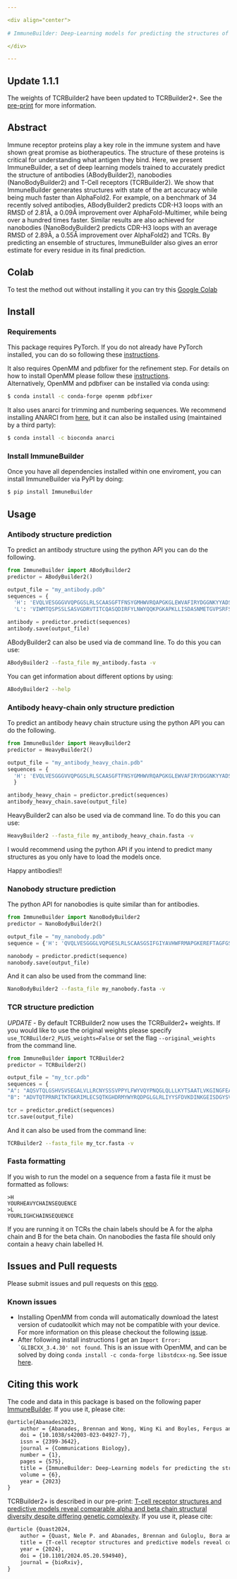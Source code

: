 ```yaml
---

<div align="center">    
 
# ImmuneBuilder: Deep-Learning models for predicting the structures of immune proteins 

</div>

---
```


## Update 1.1.1
The weights of TCRBuilder2 have been updated to TCRBuilder2+. See the [pre-print](https://www.biorxiv.org/content/10.1101/2024.05.20.594940v1) for more information.

## Abstract

Immune receptor proteins play a key role in the immune system and have shown great promise as biotherapeutics. The structure of these proteins is critical for understanding what antigen they bind. Here, we present ImmuneBuilder, a set of deep learning models trained to accurately predict the structure of antibodies (ABodyBuilder2), nanobodies (NanoBodyBuilder2) and T-Cell receptors (TCRBuilder2). We show that ImmuneBuilder generates structures with state of the art accuracy while being much faster than AlphaFold2. For example, on a benchmark of 34 recently solved antibodies, ABodyBuilder2 predicts CDR-H3 loops with an RMSD of 2.81Å, a 0.09Å improvement over AlphaFold-Multimer, while being over a hundred times faster. Similar results are also achieved for nanobodies (NanoBodyBuilder2 predicts CDR-H3 loops with an average RMSD of 2.89Å, a 0.55Å improvement over AlphaFold2) and TCRs. By predicting an ensemble of structures, ImmuneBuilder also gives an error estimate for every residue in its final prediction.


## Colab

To test the method out without installing it you can try this <a href="https://colab.research.google.com/github/brennanaba/ImmuneBuilder/blob/main/notebook/ImmuneBuilder.ipynb">Google Colab</a>

## Install

### Requirements

This package requires PyTorch. If you do not already have PyTorch installed, you can do so following these <a href="https://pytorch.org/get-started/locally/">instructions</a>.

It also requires OpenMM and pdbfixer for the refinement step. For details on how to install OpenMM please follow these <a href="http://docs.openmm.org/latest/userguide/application/01_getting_started.html#installing-openmm">instructions</a>.  
Alternatively, OpenMM and pdbfixer can be installed via conda using:

```bash
$ conda install -c conda-forge openmm pdbfixer
```

It also uses anarci for trimming and numbering sequences. We recommend installing ANARCI from <a href="https://github.com/oxpig/ANARCI/tree/master">here</a>, but it can also be installed using (maintained by a third party):

```bash
$ conda install -c bioconda anarci
```

### Install ImmuneBuilder

Once you have all dependencies installed within one enviroment, you can install ImmuneBuilder via PyPI by doing:

```bash
$ pip install ImmuneBuilder
```

## Usage

### Antibody structure prediction

To predict an antibody structure using the python API you can do the following.

```python
from ImmuneBuilder import ABodyBuilder2
predictor = ABodyBuilder2()

output_file = "my_antibody.pdb"
sequences = {
  'H': 'EVQLVESGGGVVQPGGSLRLSCAASGFTFNSYGMHWVRQAPGKGLEWVAFIRYDGGNKYYADSVKGRFTISRDNSKNTLYLQMKSLRAEDTAVYYCANLKDSRYSGSYYDYWGQGTLVTVS',
  'L': 'VIWMTQSPSSLSASVGDRVTITCQASQDIRFYLNWYQQKPGKAPKLLISDASNMETGVPSRFSGSGSGTDFTFTISSLQPEDIATYYCQQYDNLPFTFGPGTKVDFK'}

antibody = predictor.predict(sequences)
antibody.save(output_file)
```

ABodyBuilder2 can also be used via de command line. To do this you can use:

```bash
ABodyBuilder2 --fasta_file my_antibody.fasta -v
```

You can get information about different options by using:

```bash
ABodyBuilder2 --help
```



### Antibody heavy-chain only structure prediction

To predict an antibody heavy chain structure using the python API you can do the following.

```python
from ImmuneBuilder import HeavyBuilder2
predictor = HeavyBuilder2()

output_file = "my_antibody_heavy_chain.pdb"
sequences = {
  'H': 'EVQLVESGGGVVQPGGSLRLSCAASGFTFNSYGMHWVRQAPGKGLEWVAFIRYDGGNKYYADSVKGRFTISRDNSKNTLYLQMKSLRAEDTAVYYCANLKDSRYSGSYYDYWGQGTLVTVS'
  }

antibody_heavy_chain = predictor.predict(sequences)
antibody_heavy_chain.save(output_file)
```

HeavyBuilder2 can also be used via de command line. To do this you can use:

```bash
HeavyBuilder2 --fasta_file my_antibody_heavy_chain.fasta -v
```



I would recommend using the python API if you intend to predict many structures as you only have to load the models once.

Happy antibodies!!

### Nanobody structure prediction

The python API for nanobodies is quite similar than for antibodies.

```python
from ImmuneBuilder import NanoBodyBuilder2
predictor = NanoBodyBuilder2()

output_file = "my_nanobody.pdb"
sequence = {'H': 'QVQLVESGGGLVQPGESLRLSCAASGSIFGIYAVHWFRMAPGKEREFTAGFGSHGSTNYAASVKGRFTMSRDNAKNTTYLQMNSLKPADTAVYYCHALIKNELGFLDYWGPGTQVTVSS'}

nanobody = predictor.predict(sequence)
nanobody.save(output_file)
```

And it can also be used from the command line:

```bash
NanoBodyBuilder2 --fasta_file my_nanobody.fasta -v
```

### TCR structure prediction

*UPDATE* - By default TCRBuilder2 now uses the TCRBuilder2+ weights. If you would like to use the original weights please specify `use_TCRBuilder2_PLUS_weights=False` or set the flag `--original_weights` from the command line. 

```python
from ImmuneBuilder import TCRBuilder2
predictor = TCRBuilder2()

output_file = "my_tcr.pdb"
sequences = {
"A": "AQSVTQLGSHVSVSEGALVLLRCNYSSSVPPYLFWYVQYPNQGLQLLLKYTSAATLVKGINGFEAEFKKSETSFHLTKPSAHMSDAAEYFCAVSEQDDKIIFGKGTRLHILP",
"B": "ADVTQTPRNRITKTGKRIMLECSQTKGHDRMYWYRQDPGLGLRLIYYSFDVKDINKGEISDGYSVSRQAQAKFSLSLESAIPNQTALYFCATSDESYGYTFGSGTRLTVV"}

tcr = predictor.predict(sequences)
tcr.save(output_file)
```

And it can also be used from the command line:

```bash
TCRBuilder2 --fasta_file my_tcr.fasta -v
```

### Fasta formatting

If you wish to run the model on a sequence from a fasta file it must be formatted as follows:

```
>H
YOURHEAVYCHAINSEQUENCE
>L
YOURLIGHCHAINSEQUENCE
```

If you are running it on TCRs the chain labels should be A for the alpha chain and B for the beta chain. On nanobodies the fasta file should only contain a heavy chain labelled H.

## Issues and Pull requests

Please submit issues and pull requests on this <a href="https://github.com/brennanaba/ImmuneBuilder">repo</a>.

### Known issues

- Installing OpenMM from conda will automatically download the latest version of cudatoolkit which may not be compatible with your device. For more information on this please checkout the following <a href="https://github.com/brennanaba/ImmuneBuilder/issues/13">issue</a>.
- After following install instructions I get an ```Import Error: `GLIBCXX_3.4.30' not found```. This is an issue with OpenMM, and can be solved by doing ```conda install -c conda-forge libstdcxx-ng```. See issue <a href="https://github.com/openmm/openmm/issues/3943">here</a>.


## Citing this work

The code and data in this package is based on the following paper <a href="https://doi.org/10.1038/s42003-023-04927-7">ImmuneBuilder</a>. If you use it, please cite:

```tex
@article{Abanades2023,
	author = {Abanades, Brennan and Wong, Wing Ki and Boyles, Fergus and Georges, Guy and Bujotzek, Alexander and Deane, Charlotte M.},
	doi = {10.1038/s42003-023-04927-7},
	issn = {2399-3642},
	journal = {Communications Biology},
	number = {1},
	pages = {575},
	title = {ImmuneBuilder: Deep-Learning models for predicting the structures of immune proteins},
	volume = {6},
	year = {2023}
}
```

TCRBuilder2+ is described in our pre-print: <a href="https://doi.org/10.1101/2024.05.20.594940">T-cell receptor structures and predictive models reveal comparable alpha and beta chain structural diversity despite differing genetic complexity</a>. If you use it, please cite:

```tex
@article {Quast2024,
	author = {Quast, Nele P. and Abanades, Brennan and Guloglu, Bora and Karuppiah, Vijaykumar and Harper, Stephen and Raybould, Matthew I. J. and Deane, Charlotte M.},
	title = {T-cell receptor structures and predictive models reveal comparable alpha and beta chain structural diversity despite differing genetic complexity},
	year = {2024},
	doi = {10.1101/2024.05.20.594940},
	journal = {bioRxiv},
}

```

